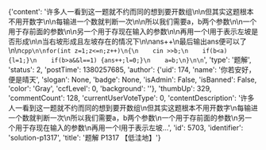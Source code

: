 {'content': '许多人一看到这一题就不约而同的想到要开数组\n\n但其实这题根本不用开数字\n\n每输进一个数就判断一次\n\n所以我们需要a，b两个参数\n\n一个用于存前面的参数\n\n另一个用于存现在输入的参数\n\n再用一个l用于表示左坡是否形成\n\n当右坡形成且左坡存在的情况下\n\nans++\n最后输出ans便可以了\n\n```cpp\n\nfor(int z=1;z<=n;z++)\n{\n    cin >>b;\n    if(b<a) {l=1;}\n    if(b>a&&l==1) {ans++;l=0;}\n    a=b;\n}\n\n```', 'type': '题解', 'status': 2, 'postTime': 1380257685, 'author': {'uid': 174, 'name': '你若安好，便是晴天', 'slogan': None, 'badge': None, 'isAdmin': False, 'isBanned': False, 'color': 'Gray', 'ccfLevel': 0, 'background': ''}, 'thumbUp': 329, 'commentCount': 128, 'currentUserVoteType': 0, 'contentDescription': '许多人一看到这一题就不约而同的想到要开数组\n但其实这题根本不用开数字\n每输进一个数就判断一次\n所以我们需要a，b两个参数\n一个用于存前面的参数\n另一个用于存现在输入的参数\n再用一个l用于表示左坡...', 'id': 5703, 'identifier': 'solution-p1317', 'title': '题解 P1317 【低洼地】'}